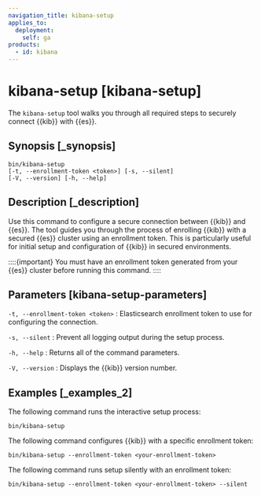 ```yaml
---
navigation_title: kibana-setup
applies_to:
  deployment:
    self: ga
products:
  - id: kibana
---
```


# kibana-setup [kibana-setup]

The `kibana-setup` tool walks you through all required steps to securely connect {{kib}} with {{es}}.


## Synopsis [_synopsis]

```shell
bin/kibana-setup
[-t, --enrollment-token <token>] [-s, --silent]
[-V, --version] [-h, --help]
```


## Description [_description]

Use this command to configure a secure connection between {{kib}} and {{es}}. The tool guides you through the process of enrolling {{kib}} with a secured {{es}} cluster using an enrollment token. This is particularly useful for initial setup and configuration of {{kib}} in secured environments.

::::{important}
You must have an enrollment token generated from your {{es}} cluster before running this command.
::::



## Parameters [kibana-setup-parameters]

`-t, --enrollment-token <token>`
:   Elasticsearch enrollment token to use for configuring the connection.

`-s, --silent`
:   Prevent all logging output during the setup process.

`-h, --help`
:   Returns all of the command parameters.

`-V, --version`
:   Displays the {{kib}} version number.


## Examples [_examples_2]

The following command runs the interactive setup process:

```shell
bin/kibana-setup
```

The following command configures {{kib}} with a specific enrollment token:

```shell
bin/kibana-setup --enrollment-token <your-enrollment-token>
```

The following command runs setup silently with an enrollment token:

```shell
bin/kibana-setup --enrollment-token <your-enrollment-token> --silent
```
